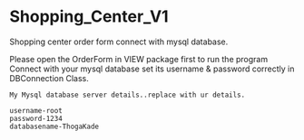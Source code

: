 # Shopping_Center_V1
Shopping center order form connect with mysql database.

Please open the OrderForm in VIEW  package first to run the program
Connect with your mysql database
    set its username & password correctly in DBConnection Class.
    
    My Mysql database server details..replace with ur details.
    
    username-root
    password-1234
    databasename-ThogaKade
